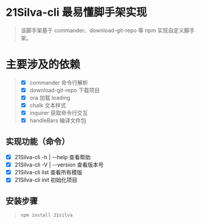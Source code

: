 # 21Silva-cli 最易懂脚手架实现

> 该脚手架基于 commander、download-git-repo 等 npm 实现自定义脚手架。

# 主要涉及的依赖

> - [x] commander 命令行解析
> - [x] download-git-repo 下载项目
> - [x] ora 加载 loading
> - [x] chalk 文本样式
> - [x] inquirer 获取命令行交互
> - [x] handleBars 编译文件包

## 实现功能（命令）

- [x] 21Silva-cli -h | --help 查看帮助
- [x] 21Silva-cli -V | --version 查看版本号
- [x] 21Silva-cli list 查看所有模版
- [x] 21Silva-cli init <project-name> 初始化项目

## 安装步骤

> `npm install 21silva`
